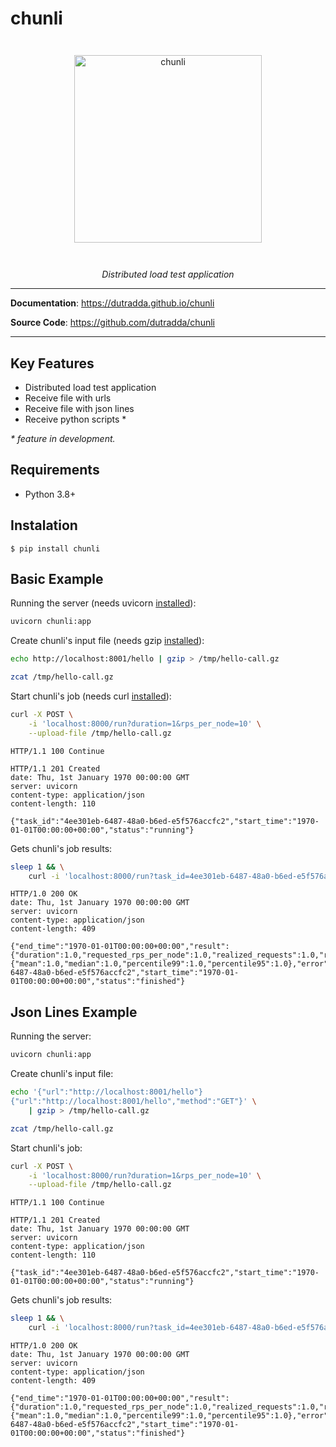 # chunli

<p align="center" style="margin: 3em">
  <a href="https://github.com/dutradda/chunli">
    <img src="https://dutradda.github.io/chunli/chunli.gif" alt="chunli" width="300"/>
  </a>
</p>

<p align="center">
    <em>Distributed load test application</em>
</p>

---

**Documentation**: <a href="https://dutradda.github.io/chunli" target="_blank">https://dutradda.github.io/chunli</a>

**Source Code**: <a href="https://github.com/dutradda/chunli" target="_blank">https://github.com/dutradda/chunli</a>

---


## Key Features

- Distributed load test application
- Receive file with urls
- Receive file with json lines
- Receive python scripts *

*\* feature in development.*


## Requirements

 - Python 3.8+


## Instalation
```
$ pip install chunli
```


## Basic Example

Running the server (needs uvicorn [installed](https://www.uvicorn.org)):

```bash
uvicorn chunli:app
```


Create chunli's input file (needs gzip [installed](https://www.gzip.org)):

```bash
echo http://localhost:8001/hello | gzip > /tmp/hello-call.gz

zcat /tmp/hello-call.gz

```

Start chunli's job (needs curl [installed](https://curl.haxx.se/docs/install.html)):

```bash
curl -X POST \
    -i 'localhost:8000/run?duration=1&rps_per_node=10' \
    --upload-file /tmp/hello-call.gz

```

```
HTTP/1.1 100 Continue

HTTP/1.1 201 Created
date: Thu, 1st January 1970 00:00:00 GMT
server: uvicorn
content-type: application/json
content-length: 110

{"task_id":"4ee301eb-6487-48a0-b6ed-e5f576accfc2","start_time":"1970-01-01T00:00:00+00:00","status":"running"}

```

Gets chunli's job results:

```bash
sleep 1 && \
    curl -i 'localhost:8000/run?task_id=4ee301eb-6487-48a0-b6ed-e5f576accfc2'

```

```
HTTP/1.0 200 OK
date: Thu, 1st January 1970 00:00:00 GMT
server: uvicorn
content-type: application/json
content-length: 409

{"end_time":"1970-01-01T00:00:00+00:00","result":{"duration":1.0,"requested_rps_per_node":1.0,"realized_requests":1.0,"realized_rps":1.0,"latency":{"mean":1.0,"median":1.0,"percentile99":1.0,"percentile95":1.0},"error":null},"task_id":"4ee301eb-6487-48a0-b6ed-e5f576accfc2","start_time":"1970-01-01T00:00:00+00:00","status":"finished"}

```


## Json Lines Example

Running the server:

```bash
uvicorn chunli:app
```


Create chunli's input file:

```bash
echo '{"url":"http://localhost:8001/hello"}
{"url":"http://localhost:8001/hello","method":"GET"}' \
    | gzip > /tmp/hello-call.gz

zcat /tmp/hello-call.gz

```

Start chunli's job:

```bash
curl -X POST \
    -i 'localhost:8000/run?duration=1&rps_per_node=10' \
    --upload-file /tmp/hello-call.gz

```

```
HTTP/1.1 100 Continue

HTTP/1.1 201 Created
date: Thu, 1st January 1970 00:00:00 GMT
server: uvicorn
content-type: application/json
content-length: 110

{"task_id":"4ee301eb-6487-48a0-b6ed-e5f576accfc2","start_time":"1970-01-01T00:00:00+00:00","status":"running"}

```

Gets chunli's job results:

```bash
sleep 1 && \
    curl -i 'localhost:8000/run?task_id=4ee301eb-6487-48a0-b6ed-e5f576accfc2'

```

```
HTTP/1.0 200 OK
date: Thu, 1st January 1970 00:00:00 GMT
server: uvicorn
content-type: application/json
content-length: 409

{"end_time":"1970-01-01T00:00:00+00:00","result":{"duration":1.0,"requested_rps_per_node":1.0,"realized_requests":1.0,"realized_rps":1.0,"latency":{"mean":1.0,"median":1.0,"percentile99":1.0,"percentile95":1.0},"error":null},"task_id":"4ee301eb-6487-48a0-b6ed-e5f576accfc2","start_time":"1970-01-01T00:00:00+00:00","status":"finished"}

```
